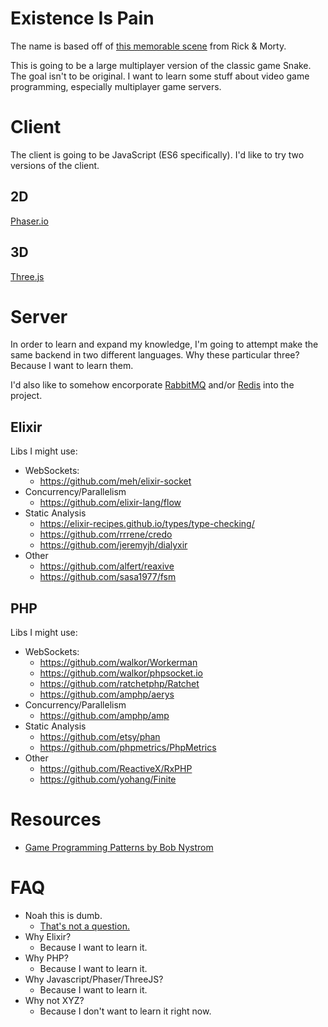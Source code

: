 # Existence Is Pain

The name is based off of [this memorable scene](https://youtu.be/QrQZg-gNC_k?t=18s) from Rick & Morty.

This is going to be a large multiplayer version of the classic game Snake. The goal isn't to be original. I want to learn some stuff about video game programming, especially multiplayer game servers.

# Client

The client is going to be JavaScript (ES6 specifically). I'd like to try two versions of the client.

## 2D

[Phaser.io](https://phaser.io/)

## 3D

[Three.js](https://threejs.org/)

# Server

In order to learn and expand my knowledge, I'm going to attempt make the same backend in two different languages. Why these particular three? Because I want to learn them.

I'd also like to somehow encorporate [RabbitMQ](https://www.rabbitmq.com/) and/or [Redis](https://redis.io/) into the project.

## Elixir

Libs I might use:
* WebSockets:
  * https://github.com/meh/elixir-socket
* Concurrency/Parallelism
  * https://github.com/elixir-lang/flow
* Static Analysis
  * https://elixir-recipes.github.io/types/type-checking/
  * https://github.com/rrrene/credo
  * https://github.com/jeremyjh/dialyxir
* Other
  * https://github.com/alfert/reaxive
  * https://github.com/sasa1977/fsm

## PHP

Libs I might use:
* WebSockets:
  * https://github.com/walkor/Workerman
  * https://github.com/walkor/phpsocket.io
  * https://github.com/ratchetphp/Ratchet
  * https://github.com/amphp/aerys
* Concurrency/Parallelism
  * https://github.com/amphp/amp
* Static Analysis
  * https://github.com/etsy/phan
  * https://github.com/phpmetrics/PhpMetrics
* Other
  * https://github.com/ReactiveX/RxPHP
  * https://github.com/yohang/Finite

# Resources

* [Game Programming Patterns by Bob Nystrom](http://gameprogrammingpatterns.com/)

# FAQ

* Noah this is dumb.
  * [That's not a question.](https://www.youtube.com/watch?v=KIBw10VUcNQ&feature=youtu.be&t=2s)
* Why Elixir?
  * Because I want to learn it.
* Why PHP?
  * Because I want to learn it.
* Why Javascript/Phaser/ThreeJS?
  * Because I want to learn it.
* Why not XYZ?
  * Because I don't want to learn it right now.
